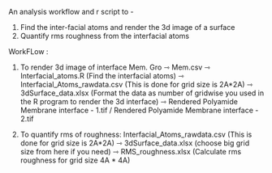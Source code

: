 An analysis workflow and r script to - 
1. Find the inter-facial atoms and render the 3d image of a surface
2. Quantify rms roughness from the interfacial atoms

WorkFLow :

1. To render 3d image of interface 
Mem. Gro ⇾
Mem.csv ⇾
Interfacial_atoms.R (Find the interfacial atoms) ⇾
Interfacial_Atoms_rawdata.csv (This is done for grid size is 2A*2A) ⇾
3dSurface_data.xlsx (Format the data as number of gridwise you used in the R program to render the 3d interface) ⇾
Rendered Polyamide Membrane interface - 1.tif / Rendered Polyamide Membrane interface - 2.tif 


2. To quantify rms of roughness:
Interfacial_Atoms_rawdata.csv (This is done for grid size is 2A*2A) ⇾
3dSurface_data.xlsx (choose big grid size from here if you need) ⇾
RMS_roughness.xlsx (Calculate rms roughness for grid size 4A * 4A) 



